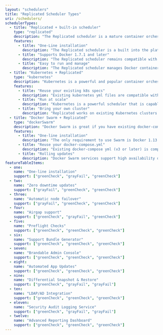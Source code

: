 ```yaml
---
layout: "schedulers"
title: "Replicated Scheduler Types"
uri: /schedulers/
schedulerTypes:
  - title: "Replicated + built-in scheduler"
    type: "replicated"
    description: "The Replicated scheduler is a mature container orchestration runtime that supports Docker 1.7.1 and newer. The Replicated scheduler is being used by over (number) enterprises in production systems today. This scheduler is a good choice if you want to maximize compatibility with enterprise systems and want to provide a simple, appliance-like experience."
    features:
      - title: "One-Line installation"
        description: "The Replicated scheduler is a built into the platform. Other than Docker, there are no additional dependencies required."
      - title: "Supports Docker 1.7.1 and later"
        description: "The Replicated scheduler remains compatible with Docker 1.7.1, making it a good candidate for legacy operating systems such as CentOS 6 and RHEL 6."
      - title: "Easy to run and manage"
        description: "The Replicated scheduler manages Docker containers with no additional command line tools."
  - title: "Kubernetes + Replicated"
    type: "kubernetes"
    description: "Kubernetes is a powerful and popular container orchestration and scheduler platform. Many organizations are investing in running their hosted product on Kubernetes, and want to leverage this investment for enterprise installations. Replicated minimizes the interactions between your customer and the Kubernetes cluster. The Admin Console provides functionality required to manage your application."
    features:
      - title: "Reuse your existing k8s specs"
        description: "Existing kubernetes yml files are compatible with Replicated."
      - title: "Run at scale"
        description: "Kubernetes is a powerful scheduler that is capable of running extremely large clusters."
      - title: "Bring your own cluster"
        description: "Replicated works on existing Kubernetes clusters."
  - title: "Docker Swarm + Replicated"
    type: "dockerSwarm"
    description: "Docker Swarm is great if you have existing docker-compose files and want to target servers running Docker 1.13.1 or newer. Replicated supports deploying Swarm services to a swarm cluster. On operating systems supporting Docker 1.13.1 or later, you can provide an appliance-like enterprise experience using the Swarm scheduler, using your existing docker-compose.yml."
    features:
      - title: "One-line installation"
        description: "The only requirement to use Swarm is Docker 1.13.1 or later. Replicated will automatically provision the Swarm cluster."
      - title: "Reuse your docker-compose.yml"
        description: "Existing docker-compose yml (v3 or later) is compatible with Replicated."
      - title: "Rolling updates"
        description: "Docker Swarm services support high availability deployments and zero downtime rolling updates."
featureTableItems:
  - one:
    name: "One-line installation"
    support: ["greenCheck", "grayFail", "greenCheck"]
  - two:
    name: "Zero downtime updates"
    support: ["grayFail", "greenCheck", "greenCheck"]
  - three:
    name: "Automatic node failover"
    support: ["grayFail", "greenCheck", "greenCheck"]
  - four:
    name: "Airgap support"
    support: ["greenCheck", "grayFail", "greenCheck"]
  - five:
    name: "Preflight Checks"
    support: ["greenCheck", "greenCheck", "greenCheck"]
  - six:
    name: "Support Bundle Generator"
    support: ["greenCheck", "greenCheck", "greenCheck"]
  - seven:
    name: "Brandable Admin Console"
    support: ["greenCheck", "greenCheck", "greenCheck"]
  - eight:
    name: "Automated App Updates"
    support: ["greenCheck", "greenCheck", "greenCheck"]
  - nine:
    name: "Differential Snapshot & Restore"
    support: ["greenCheck", "grayFail", "grayFail"]
  - ten:
    name: "LDAP/AD Integration"
    support: ["greenCheck", "greenCheck", "greenCheck"]
  - eleven:
    name: "Security Audit Logging Service"
    support: ["greenCheck", "grayFail", "grayFail"]
  - twelve:
    name: "Advanced Reporting Dashboard"
    support: ["greenCheck", "greenCheck", "greenCheck"]
---
```

